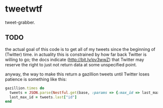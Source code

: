 tweetwtf
========

tweet-grabber.

TODO
----

the actual goal of this code is to get all of my tweets since the beginning of
(Twitter) time. in actuality this is constrained by how far back Twitter is willing
to go; the docs indicate (http://bit.ly/pv3wwZ) that Twitter may reserve the right to
just not return data at some unspecified point.

anyway, the way to make this return a gazillion tweets until Twitter loses patience is
something like this:

``` ruby
gazillion.times do
  tweets = JSON.parse(Nestful.get(base, :params => {:max_id => last_max_id}))
  last_max_id = tweets.last["id"]
end
```

